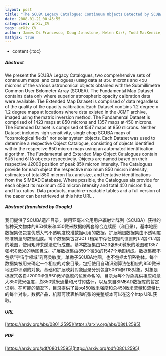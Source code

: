 ```yaml
---
layout: post
title: "The SCUBA Legacy Catalogue: Continuum Objects Detected by SCUBA"
date: 2008-01-21 00:45:55
categories: arXiv_CV
tags: arXiv_CV
author: James Di Francesco, Doug Johnstone, Helen Kirk, Todd MacKenzie, Elizabeth Ledwosinska
mathjax: true
---
```


* content
{:toc}

##### Abstract
We present the SCUBA Legacy Catalogues, two comprehensive sets of continuum maps (and catalogues) using data at 850 microns and 450 microns of the various astronomical objects obtained with the Submillimetre Common User Bolometer Array (SCUBA). The Fundamental Map Dataset contains data only where superior atmospheric opacity calibration data were available. The Extended Map Dataset is comprised of data regardless of the quality of the opacity calibration. Each Dataset contains 1.2 degree x 1.2 degree maps at locations where data existed in the JCMT archive, imaged using the matrix inversion method. The Fundamental Dataset is comprised of 1423 maps at 850 microns and 1357 maps at 450 microns. The Extended Dataset is comprised of 1547 maps at 850 microns. Neither Dataset includes high sensitivity, single chop SCUBA maps of "cosmological fields" nor solar system objects. Each Dataset was used to determine a respective Object Catalogue, consisting of objects identified within the respective 850 micron maps using an automated identification algorithm. The Fundamental and Extended Map Object Catalogues contain 5061 and 6118 objects respectively. Objects are named based on their respective J2000 position of peak 850 micron intensity. The Catalogues provide for each object the respective maximum 850 micron intensity, estimates of total 850 micron flux and size, and tentative identifications from the SIMBAD Database. Where possible, the Catalogues als provide for each object its maximum 450 micron intensity and total 450 micron flux, and flux ratios. Data products, machine-readable tables and a full version of the paper can be retrieved at this http URL .

##### Abstract (translated by Google)
我们提供了SCUBA遗产目录，使用亚毫米公用用户辐射计阵列（SCUBA）获得的各种天文物体的850微米和450微米数据的两套综合连续图（和目录）。基本地图数据集仅包含优质大气不透明度校准数据可用的数据。扩展地图数据集由不透明度校准质量的数据组成。每个数据集包含JCTT档案中存在数据的位置的1.2度×1.2度的地图，使用矩阵求逆法进行成像。基本数据集由1423张850微米的地图和1357张450微米的地图组成。扩展数据集由850个微米的1547个地图组成。数据集都不包括“宇宙学领域”的高灵敏度，单撇子SCUBA地图，也不包括太阳系物体。每个数据集被用来确定一个相应的对象目录，包括使用自动识别算法在相应的850微米地图中识别的对象。基础和扩展映射对象目录分别包含5061和6118对象。对象是根据其各自J2000峰值850微米强度的位置命名的。目录为每个对象提供相应的最大850微米强度，总850微米通量和尺寸的估计，以及来自SIMBAD数据库的暂定识别。在可能的情况下，目录提供了最大450微米强度和总450微米流量和流量比的每个对象。数据产品，机器可读表格和纸张的完整版本可以在这个http URL获取。

##### URL
[https://arxiv.org/abs/0801.2595](https://arxiv.org/abs/0801.2595)

##### PDF
[https://arxiv.org/pdf/0801.2595](https://arxiv.org/pdf/0801.2595)

